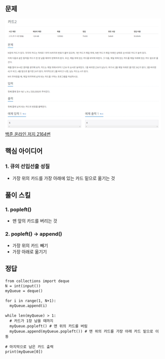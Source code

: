 ## 문제
![Alt text](../img/카드게임.png)   
[백준 온라인 저지 2164번](https://www.acmicpc.net/problem/2164)

## 핵심 아이디어
### 1. 큐의 선입선출 성질
* 가장 위의 카드를 가장 아래에 있는 카드 밑으로 옮기는 것


## 풀이 스킬
### 1. popleft()
* 맨 앞의 카드를 버리는 것

### 2. popleft() -> append()
* 가장 위의 카드 빼기
* 가장 아래로 옮기기


## 정답
```
from collections import deque
N = int(input())
myQueue = deque()

for i in range(1, N+1):
  myQueue.append(i)

while len(myQueue) > 1:
  # 카드가 1장 남을 때까지
  myQueue.popleft() # 맨 위의 카드를 버림
  myQueue.append(myQueue.popleft()) # 맨 위의 카드를 가장 아래 카드 밑으로 이동

# 마지막으로 남은 카드 출력
print(myQueue[0])
```